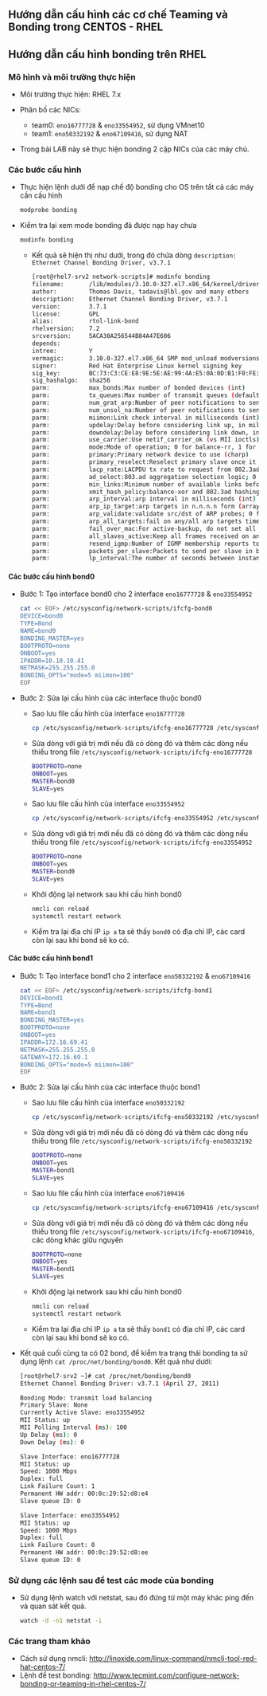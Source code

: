 ## Hướng dẫn cấu hình các cơ chế Teaming và Bonding trong CENTOS - RHEL

## Hướng dẫn cấu hình bonding trên RHEL
### Mô hình và môi trường thực hiện
- Môi trường thực hiện: RHEL 7.x
- Phân bố các NICs:
	- team0: `eno16777728` & `eno33554952`, sử dụng VMnet10 
	- team1: `eno50332192` & `eno67109416`, sử dụng NAT

- Trong bài LAB này sẽ thực hiện bonding 2 cặp NICs của các máy chủ.

### Các bước cấu hình

- Thực hiện lệnh dưới để nạp chế độ bonding cho OS trên tất cả các máy cần cấu hình
	```sh
	modprobe bonding
	```

- Kiểm tra lại xem mode bonding đã được nạp hay chưa
	```sh
	modinfo bonding
	```

	- Kết quả sẽ hiện thị như dưới, trong đó chứa dòng `description:    Ethernet Channel Bonding Driver, v3.7.1`

		```sh
		[root@rhel7-srv2 network-scripts]# modinfo bonding
		filename:       /lib/modules/3.10.0-327.el7.x86_64/kernel/drivers/net/bonding/bonding.ko
		author:         Thomas Davis, tadavis@lbl.gov and many others
		description:    Ethernet Channel Bonding Driver, v3.7.1
		version:        3.7.1
		license:        GPL
		alias:          rtnl-link-bond
		rhelversion:    7.2
		srcversion:     5ACA30A256544B84A47E606
		depends:
		intree:         Y
		vermagic:       3.10.0-327.el7.x86_64 SMP mod_unload modversions
		signer:         Red Hat Enterprise Linux kernel signing key
		sig_key:        BC:73:C3:CE:E8:9E:5E:AE:99:4A:E5:0A:0D:B1:F0:FE:E3:FC:09:13
		sig_hashalgo:   sha256
		parm:           max_bonds:Max number of bonded devices (int)
		parm:           tx_queues:Max number of transmit queues (default = 16) (int)
		parm:           num_grat_arp:Number of peer notifications to send on failover event (alias of num_unsol_na) (int)
		parm:           num_unsol_na:Number of peer notifications to send on failover event (alias of num_grat_arp) (int)
		parm:           miimon:Link check interval in milliseconds (int)
		parm:           updelay:Delay before considering link up, in milliseconds (int)
		parm:           downdelay:Delay before considering link down, in milliseconds (int)
		parm:           use_carrier:Use netif_carrier_ok (vs MII ioctls) in miimon; 0 for off, 1 for on (default) (int)
		parm:           mode:Mode of operation; 0 for balance-rr, 1 for active-backup, 2 for balance-xor, 3 for broadcast, 4 for 802.3ad, 5 for balance-tlb, 6 for balance-alb (charp)
		parm:           primary:Primary network device to use (charp)
		parm:           primary_reselect:Reselect primary slave once it comes up; 0 for always (default), 1 for only if speed of primary is better, 2 for only on active slave failure (charp)
		parm:           lacp_rate:LACPDU tx rate to request from 802.3ad partner; 0 for slow, 1 for fast (charp)
		parm:           ad_select:803.ad aggregation selection logic; 0 for stable (default), 1 for bandwidth, 2 for count (charp)
		parm:           min_links:Minimum number of available links before turning on carrier (int)
		parm:           xmit_hash_policy:balance-xor and 802.3ad hashing method; 0 for layer 2 (default), 1 for layer 3+4, 2 for layer 2+3, 3 for encap layer 2+3, 4 for encap layer 3+4 (charp)
		parm:           arp_interval:arp interval in milliseconds (int)
		parm:           arp_ip_target:arp targets in n.n.n.n form (array of charp)
		parm:           arp_validate:validate src/dst of ARP probes; 0 for none (default), 1 for active, 2 for backup, 3 for all (charp)
		parm:           arp_all_targets:fail on any/all arp targets timeout; 0 for any (default), 1 for all (charp)
		parm:           fail_over_mac:For active-backup, do not set all slaves to the same MAC; 0 for none (default), 1 for active, 2 for follow (charp)
		parm:           all_slaves_active:Keep all frames received on an interface by setting active flag for all slaves; 0 for never (default), 1 for always. (int)
		parm:           resend_igmp:Number of IGMP membership reports to send on link failure (int)
		parm:           packets_per_slave:Packets to send per slave in balance-rr mode; 0 for a random slave, 1 packet per slave (default), >1 packets per slave. (int)
		parm:           lp_interval:The number of seconds between instances where the bonding driver sends learning packets to each slaves peer switch. The default is 1. (uint)
		````
#### Các bước cấu hình bond0

- Bước 1: Tạo interface bond0 cho 2 interface `eno16777728` & `eno33554952`
	```sh
	cat << EOF> /etc/sysconfig/network-scripts/ifcfg-bond0
	DEVICE=bond0
	TYPE=Bond
	NAME=bond0
	BONDING_MASTER=yes
	BOOTPROTO=none
	ONBOOT=yes
	IPADDR=10.10.10.41
	NETMASK=255.255.255.0
	BONDING_OPTS="mode=5 miimon=100"
	EOF
	```

- Bước 2: Sửa lại cấu hình của các interface thuộc bond0
	- Sao lưu file cấu hình của interface `eno16777728`
		```sh
		cp /etc/sysconfig/network-scripts/ifcfg-eno16777728 /etc/sysconfig/network-scripts/ifcfg-eno16777728.orig
		```

	- Sửa dòng với giá trị mới nếu đã có dòng đó và thêm các dòng nếu thiếu trong file `/etc/sysconfig/network-scripts/ifcfg-eno16777728`
		```sh
		BOOTPROTO=none
		ONBOOT=yes
		MASTER=bond0
		SLAVE=yes
		```

	- Sao lưu file cấu hình của interface `eno33554952`
		```sh
		cp /etc/sysconfig/network-scripts/ifcfg-eno33554952 /etc/sysconfig/network-scripts/ifcfg-eno33554952.orig
		```

	- Sửa dòng với giá trị mới nếu đã có dòng đó và thêm các dòng nếu thiếu trong file `/etc/sysconfig/network-scripts/ifcfg-eno33554952`
		```sh
		BOOTPROTO=none
		ONBOOT=yes
		MASTER=bond0
		SLAVE=yes
		```

	- Khởi động lại network sau khi cấu hình bond0
		```sh
		nmcli con reload
		systemctl restart network
		```

	- Kiểm tra lại địa chỉ IP `ip a` ta sẽ thấy `bond0` có địa chỉ IP, các card còn lại sau khi bond sẽ ko có.

#### Các bước cấu hình bond1

- Bước 1: Tạo interface bond1 cho 2 interface `eno50332192` & `eno67109416`
	```sh
	cat << EOF> /etc/sysconfig/network-scripts/ifcfg-bond1
	DEVICE=bond1
	TYPE=Bond
	NAME=bond1
	BONDING_MASTER=yes
	BOOTPROTO=none
	ONBOOT=yes
	IPADDR=172.16.69.41
	NETMASK=255.255.255.0
	GATEWAY=172.16.69.1
	BONDING_OPTS="mode=5 miimon=100"
	EOF
	```

- Bước 2: Sửa lại cấu hình của các interface thuộc bond1
	- Sao lưu file cấu hình của interface `eno50332192`
		```sh
		cp /etc/sysconfig/network-scripts/ifcfg-eno50332192 /etc/sysconfig/network-scripts/ifcfg-eno50332192.orig
		```

	- Sửa dòng với giá trị mới nếu đã có dòng đó và thêm các dòng nếu thiếu trong file `/etc/sysconfig/network-scripts/ifcfg-eno50332192`
		```sh
		BOOTPROTO=none
		ONBOOT=yes
		MASTER=bond1
		SLAVE=yes
		```

	- Sao lưu file cấu hình của interface `eno67109416`
		```sh
		cp /etc/sysconfig/network-scripts/ifcfg-eno67109416 /etc/sysconfig/network-scripts/ifcfg-eno67109416.orig
		```

	- Sửa dòng với giá trị mới nếu đã có dòng đó và thêm các dòng nếu thiếu trong file `/etc/sysconfig/network-scripts/ifcfg-eno67109416`, các dòng khác giữu nguyên
		```sh
		BOOTPROTO=none
		ONBOOT=yes
		MASTER=bond1
		SLAVE=yes
		```

	- Khởi động lại network sau khi cấu hình bond0
		```sh
		nmcli con reload
		systemctl restart network
		```

	- Kiểm tra lại địa chỉ IP `ip a` ta sẽ thấy `bond1` có địa chỉ IP, các card còn lại sau khi bond sẽ ko có.


- Kết quả cuối cùng ta có 02 bond, để kiểm tra trạng thái bonding ta sử dụng lệnh `cat /proc/net/bonding/bond0`. Kết quả như dưới:

	```sh
	[root@rhel7-srv2 ~]# cat /proc/net/bonding/bond0
	Ethernet Channel Bonding Driver: v3.7.1 (April 27, 2011)

	Bonding Mode: transmit load balancing
	Primary Slave: None
	Currently Active Slave: eno33554952
	MII Status: up
	MII Polling Interval (ms): 100
	Up Delay (ms): 0
	Down Delay (ms): 0

	Slave Interface: eno16777728
	MII Status: up
	Speed: 1000 Mbps
	Duplex: full
	Link Failure Count: 1
	Permanent HW addr: 00:0c:29:52:d8:e4
	Slave queue ID: 0

	Slave Interface: eno33554952
	MII Status: up
	Speed: 1000 Mbps
	Duplex: full
	Link Failure Count: 0
	Permanent HW addr: 00:0c:29:52:d8:ee
	Slave queue ID: 0
	```

### Sử dụng các lệnh sau để test các mode của bonding

- Sử dụng lệnh watch với netstat, sau đó đứng từ một máy khác ping đến và quan sát kết quả.
	```sh
	watch -d -n1 netstat -i
	```

### Các trang tham khảo

- Cách sử dụng nmcli: http://linoxide.com/linux-command/nmcli-tool-red-hat-centos-7/
- Lệnh để test bonding: http://www.tecmint.com/configure-network-bonding-or-teaming-in-rhel-centos-7/